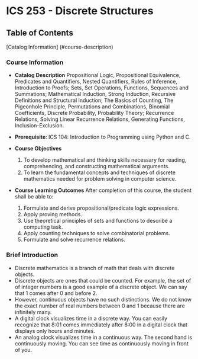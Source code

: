# ICS 253 - Discrete Structures

## Table of Contents

[Catalog Information] (#course-description)

### Course Information

- **Catalog Description**
Propositional Logic, Propositional Equivalence, Predicates and Quantifiers, Nested Quantifiers, Rules of Inference, Introduction to Proofs; Sets, Set Operations, Functions, Sequences and Summations; Mathematical Induction, Strong Induction, Recursive Definitions and Structural Induction; The Basics of Counting, The Pigeonhole Principle, Permutations and Combinations, Binomial Coefficients, Discrete Probability, Probability Theory; Recurrence Relations, Solving Linear Recurrence Relations, Generating Functions, Inclusion-Exclusion.

- **Prerequisite**: ICS 104: Introduction to Programming using Python and C.

- **Course Objectives**
  1. To develop mathematical and thinking skills necessary for reading, comprehending, and constructing mathematical arguments.
  2. To learn the fundamental concepts and techniques of discrete mathematics needed for problem solving in computer science.

- **Course Learning Outcomes**
After completion of this course, the student shall be able to:
  1. Formulate and derive propositional/predicate logic expressions.
  2. Apply proving methods.
  3. Use theoretical principles of sets and functions to describe a computing task.
  4. Apply counting techniques to solve combinatorial problems.
  5. Formulate and solve recurrence relations.

### Brief Introduction

- Discrete mathematics is a branch of math that deals with discrete objects.
- Discrete objects are ones that could be counted. For example, the set of of integer numbers is a good example of a discrete object. We can say that 1 comes after 0 and before 2.
- However, continuous objects have no such distinctions. We do not know the exact number of real numbers between 0 and 1 because there are infinitely many.
- A digital clock visualizes time in a discrete way. You can easily recognize that 8:01 comes immediately after 8:00 in a digital clock that displays only hours and minutes.
- An analog clock visualizes time in a continuous way. The second hand is continuously moving. You can see time as continuously moving in front of you.

